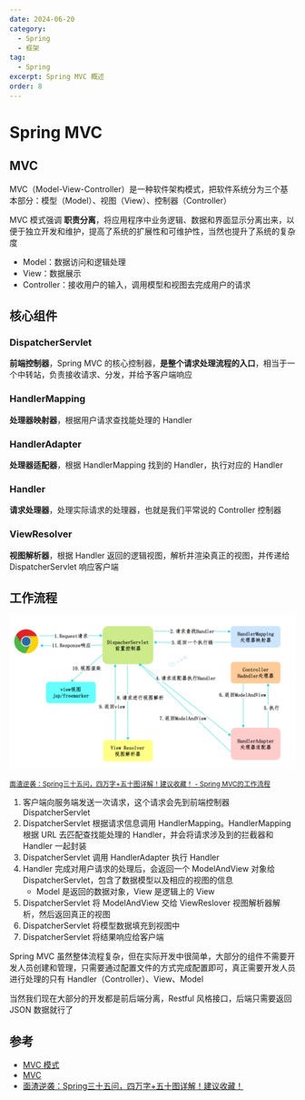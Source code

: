 ```yaml
---
date: 2024-06-20
category:
  - Spring
  - 框架
tag:
  - Spring
excerpt: Spring MVC 概述
order: 8
---
```


# Spring MVC

## MVC

MVC（Model-View-Controller）是一种软件架构模式，把软件系统分为三个基本部分：模型（Model）、视图（View）、控制器（Controller）

MVC 模式强调 **职责分离**，将应用程序中业务逻辑、数据和界面显示分离出来，以便于独立开发和维护，提高了系统的扩展性和可维护性，当然也提升了系统的复杂度

- Model：数据访问和逻辑处理
- View：数据展示
- Controller：接收用户的输入，调用模型和视图去完成用户的请求

## 核心组件

### DispatcherServlet

**前端控制器**，Spring MVC 的核心控制器，**是整个请求处理流程的入口**，相当于一个中转站，负责接收请求、分发，并给予客户端响应

### HandlerMapping

**处理器映射器**，根据用户请求查找能处理的 Handler

### HandlerAdapter

**处理器适配器**，根据 HandlerMapping 找到的 Handler，执行对应的 Handler

### Handler

**请求处理器**，处理实际请求的处理器，也就是我们平常说的 Controller 控制器

### ViewResolver

**视图解析器**，根据 Handler 返回的逻辑视图，解析并渲染真正的视图，并传递给 DispatcherServlet 响应客户端

## 工作流程

![](./md.assets/spring_mvc.png)

<small>[面渣逆袭：Spring三十五问，四万字+五十图详解！建议收藏！ - Spring MVC的工作流程](https://mp.weixin.qq.com/s/Y17S85ntHm_MLTZMJdtjQQ)</small>

1. 客户端向服务端发送一次请求，这个请求会先到前端控制器 DispatcherServlet
2. DispatcherServlet 根据请求信息调用 HandlerMapping。HandlerMapping 根据 URL 去匹配查找能处理的 Handler，并会将请求涉及到的拦截器和 Handler 一起封装
3. DispatcherServlet 调用 HandlerAdapter 执行 Handler
4. Handler 完成对用户请求的处理后，会返回一个 ModelAndView 对象给 DispatcherServlet，包含了数据模型以及相应的视图的信息
    - Model 是返回的数据对象，View 是逻辑上的 View
5. DispatcherServlet 将 ModelAndView 交给 ViewReslover 视图解析器解析，然后返回真正的视图
6. DispatcherServlet 将模型数据填充到视图中
7. DispatcherServlet 将结果响应给客户端

Spring MVC 虽然整体流程复杂，但在实际开发中很简单，大部分的组件不需要开发人员创建和管理，只需要通过配置文件的方式完成配置即可，真正需要开发人员进行处理的只有 Handler（Controller）、View、Model

当然我们现在大部分的开发都是前后端分离，Restful 风格接口，后端只需要返回 JSON 数据就行了

## 参考

- [MVC 模式](https://www.runoob.com/design-pattern/mvc-pattern.html)
- [MVC](https://zh.wikipedia.org/wiki/MVC)
- [面渣逆袭：Spring三十五问，四万字+五十图详解！建议收藏！](https://mp.weixin.qq.com/s/Y17S85ntHm_MLTZMJdtjQQ)
